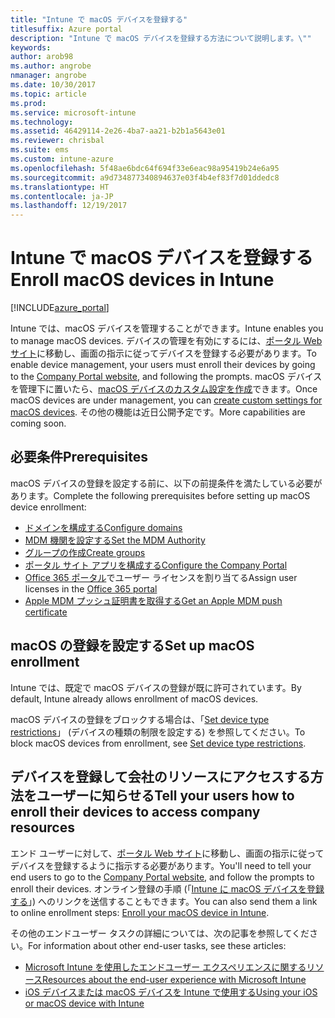 ```yaml
---
title: "Intune で macOS デバイスを登録する"
titlesuffix: Azure portal
description: "Intune で macOS デバイスを登録する方法について説明します。\""
keywords: 
author: arob98
ms.author: angrobe
nmanager: angrobe
ms.date: 10/30/2017
ms.topic: article
ms.prod: 
ms.service: microsoft-intune
ms.technology: 
ms.assetid: 46429114-2e26-4ba7-aa21-b2b1a5643e01
ms.reviewer: chrisbal
ms.suite: ems
ms.custom: intune-azure
ms.openlocfilehash: 5f48ae6bdc64f694f33e6eac98a95419b24e6a95
ms.sourcegitcommit: a9d734877340894637e03f4b4ef83f7d01ddedc8
ms.translationtype: HT
ms.contentlocale: ja-JP
ms.lasthandoff: 12/19/2017
---
```

# <a name="enroll-macos-devices-in-intune"></a><span data-ttu-id="cfecd-103">Intune で macOS デバイスを登録する</span><span class="sxs-lookup"><span data-stu-id="cfecd-103">Enroll macOS devices in Intune</span></span>

[!INCLUDE[azure_portal](./includes/azure_portal.md)]

<span data-ttu-id="cfecd-104">Intune では、macOS デバイスを管理することができます。</span><span class="sxs-lookup"><span data-stu-id="cfecd-104">Intune enables you to manage macOS devices.</span></span> <span data-ttu-id="cfecd-105">デバイスの管理を有効にするには、[ポータル Web サイト](http://portal.manage.microsoft.com)に移動し、画面の指示に従ってデバイスを登録する必要があります。</span><span class="sxs-lookup"><span data-stu-id="cfecd-105">To enable device management, your users must enroll their devices by going to the [Company Portal website](http://portal.manage.microsoft.com), and following the prompts.</span></span> <span data-ttu-id="cfecd-106">macOS デバイスを管理下に置いたら、[macOS デバイスのカスタム設定を作成](custom-settings-macos.md)できます。</span><span class="sxs-lookup"><span data-stu-id="cfecd-106">Once macOS devices are under management, you can [create custom settings for macOS devices](custom-settings-macos.md).</span></span> <span data-ttu-id="cfecd-107">その他の機能は近日公開予定です。</span><span class="sxs-lookup"><span data-stu-id="cfecd-107">More capabilities are coming soon.</span></span>

## <a name="prerequisites"></a><span data-ttu-id="cfecd-108">必要条件</span><span class="sxs-lookup"><span data-stu-id="cfecd-108">Prerequisites</span></span>

<span data-ttu-id="cfecd-109">macOS デバイスの登録を設定する前に、以下の前提条件を満たしている必要があります。</span><span class="sxs-lookup"><span data-stu-id="cfecd-109">Complete the following prerequisites before setting up macOS device enrollment:</span></span>

- [<span data-ttu-id="cfecd-110">ドメインを構成する</span><span class="sxs-lookup"><span data-stu-id="cfecd-110">Configure domains</span></span>](custom-domain-name-configure.md)
- [<span data-ttu-id="cfecd-111">MDM 機関を設定する</span><span class="sxs-lookup"><span data-stu-id="cfecd-111">Set the MDM Authority</span></span>](mdm-authority-set.md)
- [<span data-ttu-id="cfecd-112">グループの作成</span><span class="sxs-lookup"><span data-stu-id="cfecd-112">Create groups</span></span>](https://docs.microsoft.com/intune-classic/get-started/start-with-a-paid-subscription-to-microsoft-intune-step-5)
- [<span data-ttu-id="cfecd-113">ポータル サイト アプリを構成する</span><span class="sxs-lookup"><span data-stu-id="cfecd-113">Configure the Company Portal</span></span>](company-portal-app.md)
- <span data-ttu-id="cfecd-114">[Office 365 ポータル](http://go.microsoft.com/fwlink/p/?LinkId=698854)でユーザー ライセンスを割り当てる</span><span class="sxs-lookup"><span data-stu-id="cfecd-114">Assign user licenses in the [Office 365 portal](http://go.microsoft.com/fwlink/p/?LinkId=698854)</span></span>
- [<span data-ttu-id="cfecd-115">Apple MDM プッシュ証明書を取得する</span><span class="sxs-lookup"><span data-stu-id="cfecd-115">Get an Apple MDM push certificate</span></span>](apple-mdm-push-certificate-get.md)

## <a name="set-up-macos-enrollment"></a><span data-ttu-id="cfecd-116">macOS の登録を設定する</span><span class="sxs-lookup"><span data-stu-id="cfecd-116">Set up macOS enrollment</span></span>

<span data-ttu-id="cfecd-117">Intune では、既定で macOS デバイスの登録が既に許可されています。</span><span class="sxs-lookup"><span data-stu-id="cfecd-117">By default, Intune already allows enrollment of macOS devices.</span></span>

<span data-ttu-id="cfecd-118">macOS デバイスの登録をブロックする場合は、「[Set device type restrictions](enrollment-restrictions-set.md)」 (デバイスの種類の制限を設定する) を参照してください。</span><span class="sxs-lookup"><span data-stu-id="cfecd-118">To block macOS devices from enrollment, see [Set device type restrictions](enrollment-restrictions-set.md).</span></span>

## <a name="tell-your-users-how-to-enroll-their-devices-to-access-company-resources"></a><span data-ttu-id="cfecd-119">デバイスを登録して会社のリソースにアクセスする方法をユーザーに知らせる</span><span class="sxs-lookup"><span data-stu-id="cfecd-119">Tell your users how to enroll their devices to access company resources</span></span>

<span data-ttu-id="cfecd-120">エンド ユーザーに対して、[ポータル Web サイト](http://portal.manage.microsoft.com)に移動し、画面の指示に従ってデバイスを登録するように指示する必要があります。</span><span class="sxs-lookup"><span data-stu-id="cfecd-120">You'll need to tell your end users to go to the [Company Portal website](http://portal.manage.microsoft.com), and follow the prompts to enroll their devices.</span></span> <span data-ttu-id="cfecd-121">オンライン登録の手順 (「[Intune に macOS デバイスを登録する](https://docs.microsoft.com/intune-user-help/enroll-your-device-in-intune-macos)」) へのリンクを送信することもできます。</span><span class="sxs-lookup"><span data-stu-id="cfecd-121">You can also send them a link to online enrollment steps: [Enroll your macOS device in Intune](https://docs.microsoft.com/intune-user-help/enroll-your-device-in-intune-macos).</span></span>

<span data-ttu-id="cfecd-122">その他のエンドユーザー タスクの詳細については、次の記事を参照してください。</span><span class="sxs-lookup"><span data-stu-id="cfecd-122">For information about other end-user tasks, see these articles:</span></span>

- [<span data-ttu-id="cfecd-123">Microsoft Intune を使用したエンドユーザー エクスペリエンスに関するリソース</span><span class="sxs-lookup"><span data-stu-id="cfecd-123">Resources about the end-user experience with Microsoft Intune</span></span>](end-user-educate.md)
- [<span data-ttu-id="cfecd-124">iOS デバイスまたは macOS デバイスを Intune で使用する</span><span class="sxs-lookup"><span data-stu-id="cfecd-124">Using your iOS or macOS device with Intune</span></span>](https://docs.microsoft.com/intune-user-help/using-your-ios-or-mac-os-x-device-with-intune)
